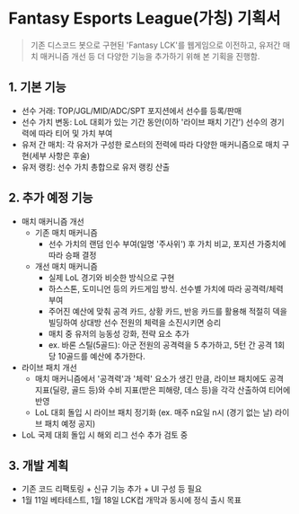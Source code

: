# Fantasy Esports League(가칭) 기획서

> 기존 디스코드 봇으로 구현된 'Fantasy LCK'를 웹게임으로 이전하고, 유저간 매치 매커니즘 개선 등 더 다양한 기능을 추가하기 위해 본 기획을 진행함.

## 1. 기본 기능
- 선수 거래: TOP/JGL/MID/ADC/SPT 포지션에서 선수를 등록/판매
- 선수 가치 변동: LoL 대회가 있는 기간 동안(이하 '라이브 패치 기간') 선수의 경기력에 따라 티어 및 가치 부여
- 유저 간 매치: 각 유저가 구성한 로스터의 전력에 따라 다양한 매커니즘으로 매치 구현(세부 사항은 후술)
- 유저 랭킹: 선수 가치 총합으로 유저 랭킹 산출

## 2. 추가 예정 기능
- 매치 매커니즘 개선
  - 기존 매치 매커니즘
    - 선수 가치의 랜덤 인수 부여(일명 '주사위') 후 가치 비교, 포지션 가중치에 따라 승패 결정
  - 개선 매치 매커니즘
    - 실제 LoL 경기와 비슷한 방식으로 구현
    - 하스스톤, 도미니언 등의 카드게임 방식. 선수별 가치에 따라 공격력/체력 부여
    - 주어진 예산에 맞춰 공격 카드, 상황 카드, 반응 카드를 활용해 적절히 덱을 빌딩하여 상대방 선수 전원의 체력을 소진시키면 승리
    - 매치 중 유저의 능동성 강화, 전략 요소 추가
    - ex. 바론 스틸(5골드): 아군 전원의 공격력을 5 추가하고, 5턴 간 공격 1회 당 10골드를 예산에 추가한다.
- 라이브 패치 개선
  - 매치 매커니즘에서 '공격력'과 '체력' 요소가 생긴 만큼, 라이브 패치에도 공격 지표(딜량, 골드 등)와 수비 지표(받은 피해량, 데스 등)을 각각 산출하여 티어에 반영
  - LoL 대회 돌입 시 라이브 패치 정기화 (ex. 매주 n요일 n시 (경기 없는 날) 라이브 패치 예정 공지)
- LoL 국제 대회 돌입 시 해외 리그 선수 추가 검토 중
  
## 3. 개발 계획
- 기존 코드 리팩토링 + 신규 기능 추가 + UI 구성 등 필요
- 1월 11일 베타테스트, 1월 18일 LCK컵 개막과 동시에 정식 출시 목표